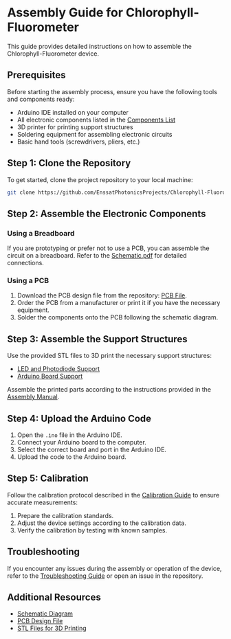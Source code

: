 # Assembly Guide for Chlorophyll-Fluorometer

This guide provides detailed instructions on how to assemble the Chlorophyll-Fluorometer device.

## Prerequisites

Before starting the assembly process, ensure you have the following tools and components ready:

- Arduino IDE installed on your computer
- All electronic components listed in the [Components List](components.md)
- 3D printer for printing support structures
- Soldering equipment for assembling electronic circuits
- Basic hand tools (screwdrivers, pliers, etc.)

## Step 1: Clone the Repository

To get started, clone the project repository to your local machine:

```bash
git clone https://github.com/EnssatPhotonicsProjects/Chlorophyll-Fluorometer.git
```

## Step 2: Assemble the Electronic Components

### Using a Breadboard

If you are prototyping or prefer not to use a PCB, you can assemble the circuit on a breadboard. Refer to the [Schematic.pdf](path/to/hardware/Schematic.pdf) for detailed connections.

### Using a PCB

1. Download the PCB design file from the repository: [PCB File](hardware/PCB.brd).
2. Order the PCB from a manufacturer or print it if you have the necessary equipment.
3. Solder the components onto the PCB following the schematic diagram.

## Step 3: Assemble the Support Structures

Use the provided STL files to 3D print the necessary support structures:

- [LED and Photodiode Support](STL_file_ready_to_3D_printing/support_led_photodiode.stl)
- [Arduino Board Support](STL_file_ready_to_3D_printing/support_arduino.stl)

Assemble the printed parts according to the instructions provided in the [Assembly Manual](assembly_manual.md).

## Step 4: Upload the Arduino Code

1. Open the `.ino` file in the Arduino IDE.
2. Connect your Arduino board to the computer.
3. Select the correct board and port in the Arduino IDE.
4. Upload the code to the Arduino board.

## Step 5: Calibration

Follow the calibration protocol described in the [Calibration Guide](calibration.md) to ensure accurate measurements:

1. Prepare the calibration standards.
2. Adjust the device settings according to the calibration data.
3. Verify the calibration by testing with known samples.

## Troubleshooting

If you encounter any issues during the assembly or operation of the device, refer to the [Troubleshooting Guide](troubleshooting.md) or open an issue in the repository.

## Additional Resources

- [Schematic Diagram](path/to/Schematic.pdf)
- [PCB Design File](path/to/PCB_file)
- [STL Files for 3D Printing](STL_file_ready_to_3D_printing/)
